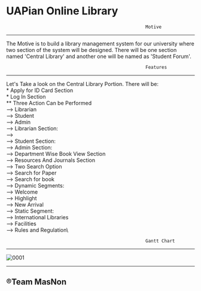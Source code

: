# UAPian Online Library 

                                                        Motive
__________________________________________________________________________________________________________________________________
The Motive is to build a library management system for our university where two section of the system will be designed. There will be one section named 'Central Library' and another one will be named as 'Student Forum'.

                                                        Features
 _________________________________________________________________________________________________________________________________
 Let's Take a look on the Central Library Portion. There will be:\
      * Apply for ID Card Section\
      * Log In Section\
                ** Three Action Can be Performed\
                      --> Librarian\
                      --> Student\
                      --> Admin\
                            --> Librarian Section:\
                                  --> \
                            --> Student Section:\
                            --> Admin Section:\
      --> Department Wise Book View Section\
      --> Resources And Journals Section\
      --> Two Search Option\
                --> Search for Paper\
                --> Search for book\
      --> Dynamic Segments:\
                --> Welcome\
                --> Highlight\
                --> New Arrival\
      --> Static Segment:\
                --> International Libraries\
                --> Facilities\
                --> Rules and Regulation\
                                                       
                                                        Gantt Chart                                      
___________________________________________________________________________________________________________________________________
![0001](https://user-images.githubusercontent.com/30217066/57728595-1df17680-76b6-11e9-85d4-d32966a9b15c.jpg)



___________________________________________________________________________________________________________________________________
## ®Team MasNon
